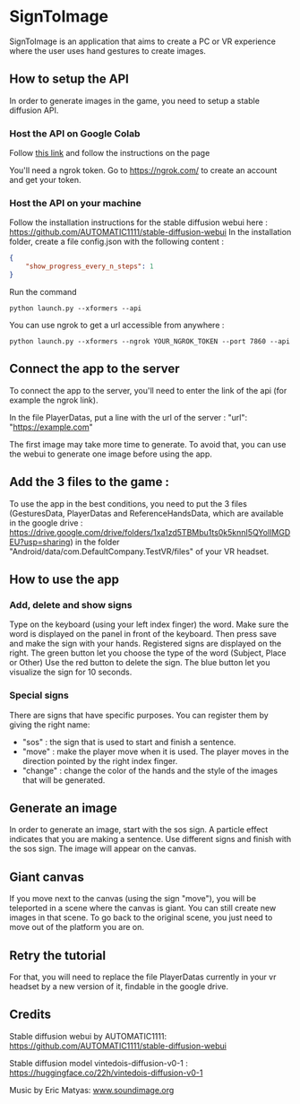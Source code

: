 # SignToImage

SignToImage is an application that aims to create a PC or VR experience where the user uses hand gestures to create images.

## How to setup the API

In order to generate images in the game, you need to setup a stable diffusion API.

### Host the API on Google Colab
Follow [this link](https://colab.research.google.com/drive/13w8GaqtwClHNFyxI2rxrywUY7cfcCBzj?usp=sharing) and follow the instructions on the page

You'll need a ngrok token. Go to https://ngrok.com/ to create an account and get your token.


### Host the API on your machine
Follow the installation instructions for the stable diffusion webui here :
https://github.com/AUTOMATIC1111/stable-diffusion-webui
In the installation folder, create a file config.json with the following content : 
```json
{
    "show_progress_every_n_steps": 1
}
```
Run the command
```
python launch.py --xformers --api
```
You can use ngrok to get a url accessible from anywhere : 
```
python launch.py --xformers --ngrok YOUR_NGROK_TOKEN --port 7860 --api
```

## Connect the app to the server

To connect the app to the server, you'll need to enter the link of the api (for example the ngrok link).

In the file PlayerDatas, put a line with the url of the server : "url": "https://example.com"

The first image may take more time to generate. To avoid that, you can use the webui to generate one image before using the app.

## Add the 3 files to the game :

To use the app in the best conditions, you need to put the 3 files (GesturesData, PlayerDatas and ReferenceHandsData, which are available in the google drive : https://drive.google.com/drive/folders/1xa1zd5TBMbu1ts0k5knnI5QYolIMGDEU?usp=sharing) in the folder "Android/data/com.DefaultCompany.TestVR/files" of your VR headset.

## How to use the app

### Add, delete and show signs
Type on the keyboard (using your left index finger) the word. Make sure the word is displayed on the panel in front of the keyboard. Then press save and make the sign with your hands.
Registered signs are displayed on the right. The green button let you choose the type of the word (Subject, Place or Other)
Use the red button to delete the sign.
The blue button let you visualize the sign for 10 seconds.

### Special signs
There are signs that have specific purposes. You can register them by giving the right name:
- "sos" : the sign that is used to start and finish a sentence.
- "move" : make the player move when it is used. The player moves in the direction pointed by the right index finger.
- "change" : change the color of the hands and the style of the images that will be generated.

## Generate an image
In order to generate an image, start with the sos sign. A particle effect indicates that you are making a sentence. Use different signs and finish with the sos sign. The image will appear on the canvas.

## Giant canvas
If you move next to the canvas (using the sign "move"), you will be teleported in a scene where the canvas is giant. You can still create new images in that scene.
To go back to the original scene, you just need to move out of the platform you are on.

## Retry the tutorial 
For that, you will need to replace the file PlayerDatas currently in your vr headset by a new version of it, findable in the google drive.

## Credits
Stable diffusion webui by AUTOMATIC1111: https://github.com/AUTOMATIC1111/stable-diffusion-webui

Stable diffusion model vintedois-diffusion-v0-1 : https://huggingface.co/22h/vintedois-diffusion-v0-1

Music by Eric Matyas: www.soundimage.org
